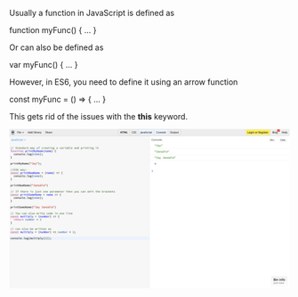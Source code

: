 Usually a function in JavaScript is defined as 

function myFunc() {
    ...
}

Or can also be defined as 

var myFunc() {
    ...
}

However, in ES6, you need to define it using an arrow function

const myFunc = () => {
    ...
}

This gets rid of the issues with the **this**  keyword.

!['arrow functions'](arrowfunctions.png)